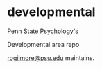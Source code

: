 developmental
=============

Penn State Psychology's 

Developmental area repo

rogilmore@psu.edu maintains.